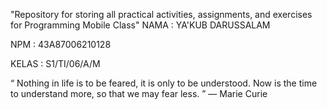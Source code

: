 "Repository for storing all practical activities, assignments, and exercises for Programming Mobile Class"
NAMA : YA'KUB DARUSSALAM

NPM : 43A87006210128

KELAS : S1/TI/06/A/M

“ Nothing in life is to be feared, it is only to be understood. Now is the time to understand more, so that we may fear less. ” — Marie Curie

